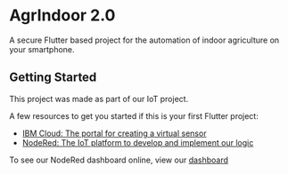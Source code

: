 # AgrIndoor 2.0

A secure Flutter based project for the automation of indoor agriculture on your smartphone.

## Getting Started

This project was made as part of our IoT project.

A few resources to get you started if this is your first Flutter project:

- [IBM Cloud: The portal for creating a virtual sensor](https://cloud.ibm.com/login)
- [NodeRed: The IoT platform to develop and implement our logic](https://nodered.org/)

To see our NodeRed dashboard online, view our
[dashboard](https://node-red-uvkpd-2020-08-26.eu-gb.mybluemix.net/ui/)
